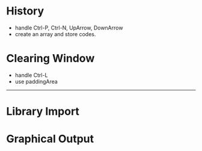 
# History
- handle Ctrl-P, Ctrl-N, UpArrow, DownArrow
- create an array and store codes.

# Clearing Window
- handle Ctrl-L
- use paddingArea

----

# Library Import

# Graphical Output

